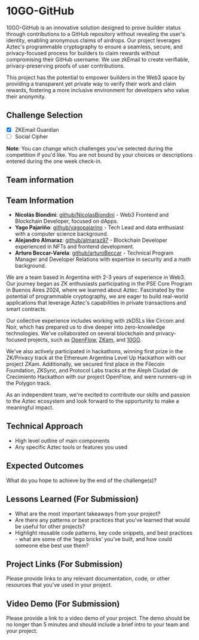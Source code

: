 # 10GO-GitHub

10GO-GitHub is an innovative solution designed to prove builder status through contributions to a GitHub repository without revealing the user's identity, enabling anonymous claims of airdrops. Our project leverages Aztec's programmable cryptography to ensure a seamless, secure, and privacy-focused process for builders to claim rewards without compromising their GitHub username. We use zkEmail to create verifiable, privacy-preserving proofs of user contributions.

This project has the potential to empower builders in the Web3 space by providing a transparent yet private way to verify their work and claim rewards, fostering a more inclusive environment for developers who value their anonymity.

## Challenge Selection

- [x] ZKEmail Guardian
- [ ] Social Cipher

**Note**: You can change which challenges you've selected during the competition if you'd like. You are not bound by your choices or descriptions entered during the one week check-in.

## Team information

## Team Information

- **Nicolás Biondini**: [github/NicolasBiondini](https://github.com/nicolasbiondini) - Web3 Frontend and Blockchain Developer, focused on dApps.
- **Yago Pajariño**: [github/yagopajarino](https://github.com/yagopajarino) - Tech Lead and data enthusiast with a computer science background.
- **Alejandro Almaraz**: [github/almaraz97](https://github.com/almaraz97) - Blockchain Developer experienced in NFTs and frontend development.
- **Arturo Beccar-Varela**: [github/arturoBeccar](https://github.com/arturoBeccar) - Technical Program Manager and Developer Relations with expertise in security and a math background.

We are a team based in Argentina with 2-3 years of experience in Web3. Our journey began as ZK enthusiasts participating in the PSE Core Program in Buenos Aires 2024, where we learned about Aztec. Fascinated by the potential of programmable cryptography, we are eager to build real-world applications that leverage Aztec's capabilities in private transactions and smart contracts.

Our collective experience includes working with zkDSLs like Circom and Noir, which has prepared us to dive deeper into zero-knowledge technologies. We've collaborated on several blockchain and privacy-focused projects, such as [OpenFlow](https://github.com/openflow-labs/openflow), [ZKam](https://github.com/zkam-labs/zkam), and [10GO](https://github.com/10GO-labs/10GO).

We've also actively participated in hackathons, winning first prize in the ZK/Privacy track at the Ethereum Argentina Level Up Hackathon with our project ZKam. Additionally, we secured first place in the Filecoin Foundation, ZKSync, and Protocol Labs tracks at the Aleph Ciudad de Crecimiento Hackathon with our project OpenFlow, and were runners-up in the Polygon track.

As an independent team, we're excited to contribute our skills and passion to the Aztec ecosystem and look forward to the opportunity to make a meaningful impact.

## Technical Approach

- High level outline of main components
- Any specific Aztec tools or features you used

## Expected Outcomes
What do you hope to achieve by the end of the challenge(s)?

## Lessons Learned (For Submission)

- What are the most important takeaways from your project?
- Are there any patterns or best practices that you've learned that would be useful for other projects?
- Highlight reusable code patterns, key code snippets, and best practices - what are some of the ‘lego bricks’ you’ve built, and how could someone else best use them?

## Project Links (For Submission)

Please provide links to any relevant documentation, code, or other resources that you've used in your project.

## Video Demo (For Submission)

Please provide a link to a video demo of your project. The demo should be no longer than 5 minutes and should include a brief intro to your team and your project.
